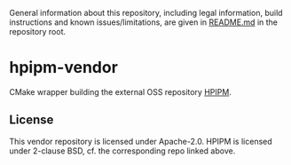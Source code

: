 General information about this repository, including legal information, build instructions and known issues/limitations, are given in [README.md](../README.md) in the repository root.

# hpipm-vendor

CMake wrapper building the external OSS repository [HPIPM](https://github.com/giaf/hpipm/).

## License

This vendor repository is licensed under Apache-2.0. HPIPM is licensed under 2-clause BSD, cf. the corresponding repo linked above.

